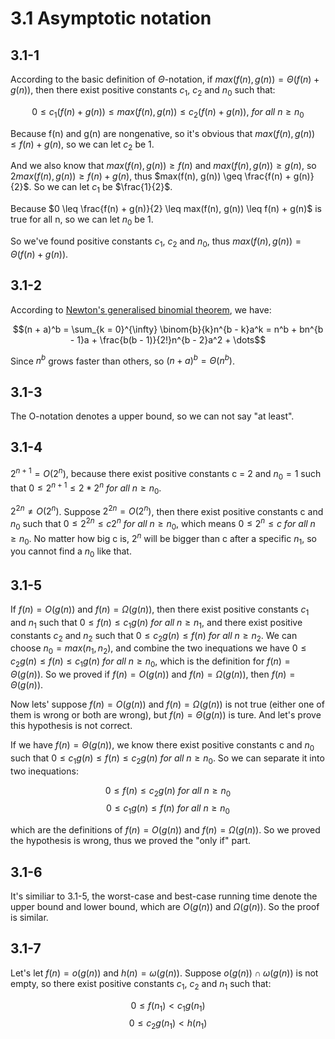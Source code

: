 # 3.1 Asymptotic notation
## 3.1-1
According to the basic definition of $\Theta$-notation, if $max(f(n), g(n)) = \Theta(f(n) + g(n))$, then there exist positive constants $c_1$, $c_2$ and $n_0$ such that:

$$0 \leq c_1(f(n) + g(n)) \leq max(f(n), g(n)) \leq c_2(f(n) + g(n)),\ for \ all \ n \geq n_0$$

Because f(n) and g(n) are nongenative, so it's obvious that $max(f(n), g(n)) \leq f(n) + g(n)$, so we can let $c_2$ be 1.

And we also know that $max(f(n), g(n)) \geq f(n)$ and $max(f(n), g(n)) \geq g(n)$, so $2max(f(n), g(n)) \geq f(n) + g(n)$, thus $max(f(n), g(n)) \geq \frac{f(n) + g(n)}{2}$. So we can let $c_1$ be $\frac{1}{2}$.

Because $0 \leq \frac{f(n) + g(n)}{2} \leq max(f(n), g(n)) \leq f(n) + g(n)$ is true for all n, so we can let $n_0$ be 1.

So we've found positive constants $c_1$, $c_2$ and $n_0$, thus $max(f(n), g(n)) = \Theta(f(n) + g(n))$.

## 3.1-2
According to [Newton's generalised binomial theorem](https://en.wikipedia.org/wiki/Binomial_theorem), we have:

$$(n + a)^b = \sum_{k = 0}^{\infty} \binom{b}{k}n^{b - k}a^k = n^b + bn^{b - 1}a + \frac{b(b - 1)}{2!}n^{b - 2}a^2 + \dots$$

Since $n^b$ grows faster than others, so $(n + a)^b = \Theta(n^b)$.

## 3.1-3
The O-notation denotes a upper bound, so we can not say "at least".

## 3.1-4
$2^{n + 1} = O(2^n)$, because there exist positive constants c = 2 and $n_0 = 1$ such that $0 \leq 2^{n + 1} \leq 2 * 2^n\ for\ all\ n \geq n_0$.

$2^{2n} \neq O(2^n)$. Suppose $2^{2n} = O(2^n)$, then there exist positive constants c and $n_0$ such that $0 \leq 2^{2n} \leq c2^n\ for\ all\ n \geq n_0$, which means $0 \leq 2^n \leq c\ for\ all\ n \geq n_0$. No matter how big c is, $2^n$ will be bigger than c after a specific $n_1$, so you cannot find a $n_0$ like that.

## 3.1-5
If $f(n) = O(g(n))$ and $f(n) = \Omega(g(n))$, then there exist positive constants $c_1$ and $n_1$ such that $0 \leq f(n) \leq c_1g(n)\ for\ all\ n \geq n_1$, and there exist positive constants $c_2$ and $n_2$ such that $0 \leq c_2g(n) \leq f(n)\ for\ all\ n \geq n_2$. We can choose $n_0 = max(n_1, n_2)$, and combine the two inequations we have $0 \leq c_2g(n) \leq f(n) \leq c_1g(n)\ for\ all\ n \geq n_0$, which is the definition for $f(n) = \Theta(g(n))$. So we proved if $f(n) = O(g(n))$ and $f(n) = \Omega(g(n))$, then $f(n) = \Theta(g(n))$.

Now lets' suppose $f(n) = O(g(n))$ and $f(n) = \Omega(g(n))$ is not true (either one of them is wrong or both are wrong), but $f(n) = \Theta(g(n))$ is ture. And let's prove this hypothesis is not correct.

If we have $f(n) = \Theta(g(n))$, we know there exist positive constants c and $n_0$ such that $0 \leq c_1g(n) \leq f(n) \leq c_2g(n)\ for\ all\ n \geq n_0$. So we can separate it into two inequations:

$$0 \leq f(n) \leq c_2g(n)\ for\ all\ n \geq n_0$$
$$0 \leq c_1g(n) \leq f(n)\ for\ all\ n \geq n_0$$

which are the definitions of $f(n) = O(g(n))$ and $f(n) = \Omega(g(n))$. So we proved the hypothesis is wrong, thus we proved the "only if" part.

## 3.1-6
It's similiar to 3.1-5, the worst-case and best-case running time denote the upper bound and lower bound, which are $O(g(n))$ and $\Omega(g(n))$. So the proof is similar.

## 3.1-7
Let's let $f(n) = o(g(n))$ and $h(n) = \omega(g(n))$. Suppose $o(g(n)) \cap \omega(g(n))$ is not empty, so there exist positive constants $c_1$, $c_2$ and $n_1$ such that:

$$0 \leq f(n_1) < c_1g(n_1)$$
$$0 \leq c_2g(n_1) < h(n_1)$$

